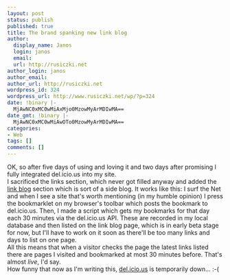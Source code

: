 ```yaml
---
layout: post
status: publish
published: true
title: The brand spanking new link blog
author:
  display_name: Janos
  login: janos
  email: 
  url: http://rusiczki.net
author_login: janos
author_email: 
author_url: http://rusiczki.net
wordpress_id: 324
wordpress_url: http://www.rusiczki.net/wp/?p=324
date: !binary |-
  MjAwNC0xMC0wMiAxMjo0MzowMyArMDIwMA==
date_gmt: !binary |-
  MjAwNC0xMC0wMiAwOTo0MzowMyArMDIwMA==
categories:
- Web
tags: []
comments: []
---
```

<p>OK, so after five days of using and loving it and two days after promising I fully integrated del.icio.us into my site.<br />
I sacrificed the links section, which never got filled anyway and added the <a href="http://www.rusiczki.net/linkblog/" title="Link Blog">link blog</a> section which is sort of a side blog. It works like this: I surf the Net and when I see a site that's worth mentioning (in my humble opinion) I press the bookmarklet on my browser's toolbar which posts the bookmark to del.icio.us. Then, I made a script which gets my bookmarks for that day each 30 minutes via the del.icio.us API. These are recorded in my local database and then listed on the link blog page, which is in early beta stage for now, but I'll have to work on it soon as there'll be too many links and days to list on one page.<br />
All this means that when a visitor checks the page the latest links listed there are pages I visited and bookmarked at most 30 minutes before. That's almost <i>live</i>, I'd say.<br />
How funny that now as I'm writing this, <a href="http://del.icio.us" title="del.icio.us - The social bookmark manager">del.icio.us</a> is temporarily down... :-(</p>
